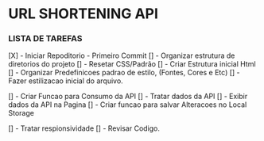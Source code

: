 # URL SHORTENING API


### LISTA DE TAREFAS

[X] - Iniciar Repoditorio - Primeiro Commit
[] - Organizar estrutura de diretorios do projeto
[] - Resetar CSS/Padrão
[] - Criar Estrutura inicial Html
[] - Organizar Predefinicoes padrao de estilo, (Fontes, Cores e Etc)
[] - Fazer estilizacao inicial do arquivo.

[] - Criar Funcao para Consumo da API
[] - Tratar dados da API
[] - Exibir dados da API na Pagina
[] - Criar funcao para salvar Alteracoes no Local Storage

[] - Tratar respionsividade
[] - Revisar Codigo.